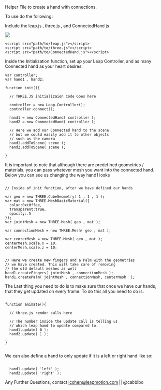 Helper File to create a hand with connections.

To use do the following:

Include the leap.js , three.js , and ConnectedHand.js

<img src="http://i.imgur.com/mMbt1Bi.png">

```
<script src="path/to/leap.js"></script>
<script src="path/to/three.js"></script>
<script src="path/to/ConnectedHand.js"></script>

```

Inside the Initialization function, set up your Leap Controller, 
and as many Connected hand as your heart desires:

```
var controller;
var hand1 , hand2;

function init(){

  // THREE.JS initializaion Code Goes here

  controller = new Leap.Controller();
  controller.connect();

  hand1 = new ConnectedHand( controller );
  hand2 = new ConnectedHand( controller );

  // Here we add our Connected hand to the scene,
  // but we could easily add it to other objects
  // such as the camera
  hand1.addToScene( scene );
  hand2.addToScene( scene );

}

```

It is important to note that although there are predefined 
geometries / materials, you can pass whatever mesh you want 
into the connected hand. Below you can see us changing the way
hand1 looks

```

// Inside of init function, after we have defined our hands

var geo = new THREE.CubeGeometry( 1 , 1 , 1 );
var mat = new THREE.MeshBasicMaterial({
  color:0xc0ffee, 
  transparent:true,
  opacity:.5 
});
var jointMesh = new THREE.Mesh( geo , mat );

var connectionMesh = new THREE.Mesh( geo , mat );

var centerMesh = new THREE.Mesh( geo , mat );
centerMesh.scale.x = 10;
centerMesh.scale.z = 10;


// Here we create new fingers and a Palm with the geometries
// we have created. This will take care of removing
// the old default meshes as well
hand1.createFingers( jointMesh , connectionMesh );
hand1.createPalm( jointMesh , connectionMesh, centerMesh  );

```


The Last thing you need to do is to make sure that once we have
our hands, that they get updated on every frame. To do this
all you need to do is:

```

function animate(){

  // three.js render calls here

  // The number inside the update call is telling us
  // which leap hand to update compared to.
  hand1.update( 0 );
  hand2.update( 1 );

}


```

We can also define a hand to only update if it is a left
or right hand like so:

```

  hand1.update( 'left' );
  hand2.update( 'right' );

```

Any Further Questions, contact icohen@leapmotion.com || @cabbibo 
